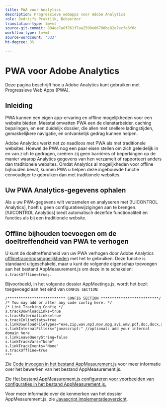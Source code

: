 ```yaml
---
title: PWA voor Analytics
description: Progressieve webapps voor Adobe Analytics
role: Bedrijfs Praktijk, Beheerder
translation-type: tm+mt
source-git-commit: 894ee7a8f761f7aa2590e06708be82e7ecfa3f6d
workflow-type: tm+mt
source-wordcount: '333'
ht-degree: 3%

---
```



# PWA voor Adobe Analytics

Deze pagina beschrijft hoe u Adobe Analytics kunt gebruiken met Progressieve Web Apps (PWA).

## Inleiding

PWA kunnen een eigen app-ervaring en offline mogelijkheden voor een website bieden. Meestal omvatten PWA een de dienstarbeider, caching bepalingen, en een duidelijk dossier, die allen met snellere ladingstijden, gemakkelijkere navigatie, en ontvankelijk gedrag kunnen helpen.

Adobe Analytics werkt net zo naadloos met PWA als met traditionele websites. Hoewel de PWA nog een paar eisen stellen om zich geleidelijk in en van zich te gedragen, creëren zij geen barrières of beperkingen op de manier waarop Analytics gegevens van hen verzamelt of rapporteert anders dan traditionele websites. Omdat Analytics al mogelijkheden voor offline bijhouden bevat, kunnen PWA u helpen deze ingebouwde functie eenvoudiger te gebruiken dan met traditionele websites.

## Uw PWA Analytics-gegevens ophalen

Als u uw PWA-gegevens wilt verzamelen en analyseren met [!UICONTROL Analytics], hoeft u geen configuratiewijzigingen aan te brengen. [!UICONTROL Analytics] biedt automatisch dezelfde functionaliteit en functies als bij een traditionele website.

## Offline bijhouden toevoegen om de doeltreffendheid van PWA te verhogen

U kunt de doeltreffendheid van uw PWA verhogen door Adobe Analytics [offlinetraceringsmogelijkheden](https://docs.adobe.com/content/help/en/analytics/implementation/javascript-implementation/offline-tracking.html) met het te gebruiken. Deze functie is standaard uitgeschakeld, maar u kunt de volgende eigenschap toevoegen aan het bestand AppMeasurement.js om deze in te schakelen: `s.trackOffline=true;`.

Bijvoorbeeld, in het volgende dossier AppMeetings.js, wordt het bezit toegevoegd aan het eind van `CONFIG SECTION`:

```
/************************** CONFIG SECTION **************************/ 
/* You may add or alter any code config here. */ 
/* Link Tracking Config */ 
s.trackDownloadLinks=true 
s.trackExternalLinks=true 
s.trackInlineStats=true 
s.linkDownloadFileTypes="exe,zip,wav,mp3,mov,mpg,avi,wmv,pdf,doc,docx,xls,xlsx,ppt,pptx" 
s.linkInternalFilters="javascript:" //optional: add your internal domain here 
s.linkLeaveQueryString=false 
s.linkTrackVars="None" 
s.linkTrackEvents="None" 
s.trackOffline=true
*** 
```

Zie [Code invoegen in het bestand AppMeasurement.js](https://docs.adobe.com/content/help/en/analytics/implementation/implement-analytics-with-dtm/analytics-tool/t-appmeasurement-code.html) voor meer informatie over het bewerken van het bestand AppMeasurement.js.

Zie [Het bestand AppMeasurement.js configureren voor voorbeelden van configuraties in het bestand AppMeasurement.js.](https://docs.adobe.com/content/help/en/analytics/implementation/javascript-implementation/appmeasure-mjs-pagecode.html#section_042412C29CC249E298F19B2BC2F43CE7)

Voor meer informatie over de kenmerken van het dossier AppMeasurement.js, zie [Javascript implementatieoverzicht](https://docs.adobe.com/content/help/en/analytics/implementation/javascript-implementation/appmeasurement-js/appmeasure-mjs.html).
